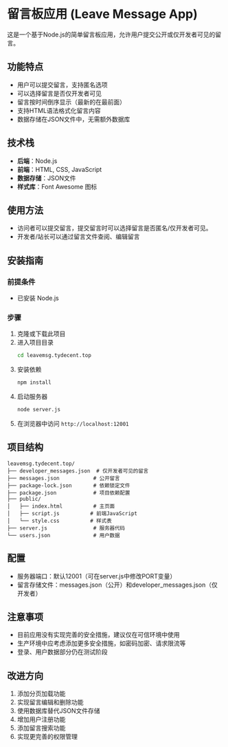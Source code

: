 # 留言板应用 (Leave Message App)

这是一个基于Node.js的简单留言板应用，允许用户提交公开或仅开发者可见的留言。


## 功能特点

- 用户可以提交留言，支持匿名选项
- 可以选择留言是否仅开发者可见
- 留言按时间倒序显示（最新的在最前面）
- 支持HTML语法格式化留言内容
- 数据存储在JSON文件中，无需额外数据库

## 技术栈

- **后端**：Node.js
- **前端**：HTML, CSS, JavaScript
- **数据存储**：JSON文件
- **样式库**：Font Awesome 图标

## 使用方法
- 访问者可以提交留言，提交留言时可以选择留言是否匿名/仅开发者可见。
- 开发者/站长可以通过留言文件查阅、编辑留言

## 安装指南

### 前提条件
- 已安装 Node.js

### 步骤
1. 克隆或下载此项目
2. 进入项目目录
   ```bash
   cd leavemsg.tydecent.top
   ```
3. 安装依赖
   ```bash
   npm install
   ```
4. 启动服务器
   ```bash
   node server.js
   ```
5. 在浏览器中访问 `http://localhost:12001`


## 项目结构

```
leavemsg.tydecent.top/
├── developer_messages.json  # 仅开发者可见的留言
├── messages.json           # 公开留言
├── package-lock.json       # 依赖锁定文件
├── package.json            # 项目依赖配置
├── public/
│   ├── index.html          # 主页面
│   ├── script.js          # 前端JavaScript
│   └── style.css          # 样式表
├── server.js               # 服务器代码
└── users.json              # 用户数据
```

## 配置

- 服务器端口：默认12001（可在server.js中修改PORT变量）
- 留言存储文件：messages.json（公开）和developer_messages.json（仅开发者）

## 注意事项

- 目前应用没有实现完善的安全措施，建议仅在可信环境中使用
- 生产环境中应考虑添加更多安全措施，如密码加密、请求限流等
- 登录、用户数据部分仍在测试阶段

## 改进方向

1. 添加分页加载功能
2. 实现留言编辑和删除功能
3. 使用数据库替代JSON文件存储
4. 增加用户注册功能
5. 添加留言搜索功能
6. 实现更完善的权限管理
